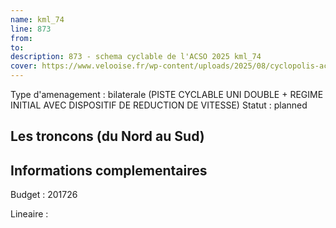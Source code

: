 ```yaml
---
name: kml_74 
line: 873
from: 
to:  
description: 873 - schema cyclable de l'ACSO 2025 kml_74 
cover: https://www.velooise.fr/wp-content/uploads/2025/08/cyclopolis-acso-873.jpg
---
```

Type d'amenagement : bilaterale (PISTE CYCLABLE UNI DOUBLE + REGIME INITIAL AVEC DISPOSITIF DE REDUCTION DE VITESSE)
Statut : planned
## Les troncons (du Nord au Sud)

## Informations complementaires

Budget  : 201726 

Lineaire :

